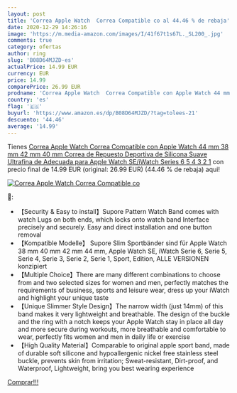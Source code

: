 ```yaml
---
layout: post
title: 'Correa Apple Watch  Correa Compatible co al 44.46 % de rebaja'
date: 2020-12-29 14:26:16
image: 'https://m.media-amazon.com/images/I/41f67t1s67L._SL200_.jpg'
comments: true
category: ofertas
author: ring
slug: 'B08D64MJZD-es'
actualPrice: 14.99 EUR
currency: EUR
price: 14.99
comparePrice: 26.99 EUR
prodname: 'Correa Apple Watch  Correa Compatible con Apple Watch 44 mm 38 mm 42 mm 40 mm  Correa de Repuesto Deportiva de Silicona Suave Ultrafina de Adecuada para Apple Watch SE/iWatch Series 6 5 4 3 2 1'
country: 'es'
flag: '🇪🇸'
buyurl: 'https://www.amazon.es/dp/B08D64MJZD/?tag=tolees-21'
descuento: '44.46'
average: '14.99'
---
```


Tienes [Correa Apple Watch  Correa Compatible con Apple Watch 44 mm 38 mm 42 mm 40 mm  Correa de Repuesto Deportiva de Silicona Suave Ultrafina de Adecuada para Apple Watch SE/iWatch Series 6 5 4 3 2 1](https://www.amazon.es/dp/B08D64MJZD/?tag=tolees-21) con precio final de  14.99 EUR (original: 26.99 EUR) (44.46 %  de rebaja) aqui!

[![Correa Apple Watch  Correa Compatible co](https://m.media-amazon.com/images/I/41f67t1s67L._SL200_.jpg)](https://www.amazon.es/dp/B08D64MJZD/?tag=tolees-21)

🔎:

- 【Security & Easy to install】Supore Pattern Watch Band comes with watch Lugs on both ends, which locks onto watch band Interface precisely and securely. Easy and direct installation and one button removal
- 【Kompatible Modelle】 Supore Slim Sportbänder sind für Apple Watch 38 mm 40 mm 42 mm 44 mm, Apple Watch SE, iWatch Serie 6, Serie 5, Serie 4, Serie 3, Serie 2, Serie 1, Sport, Edition, ALLE VERSIONEN konzipiert
- 【Multiple Choice】There are many different combinations to choose from and two selected sizes for women and men, perfectly matches the requirements of business, sports and leisure wear, dress up your iWatch and highlight your unique taste
- 【Unique Slimmer Style Design】The narrow width (just 14mm) of this band makes it very lightweight and breathable. The design of the buckle and the ring with a notch keeps your Apple Watch stay in place all day and more secure during workouts, more breathable and comfortable to wear, perfectly fits women and men in daily life or exercise
- 【High Quality Material】Comparable to original apple sport band, made of durable soft silicone and hypoallergenic nickel free stainless steel buckle, prevents skin from irritation; Sweat-resistant, Dirt-proof, and Waterproof, Lightweight, bring you best wearing experience

[Comprar!!!](https://www.amazon.es/dp/B08D64MJZD/?tag=tolees-21)
